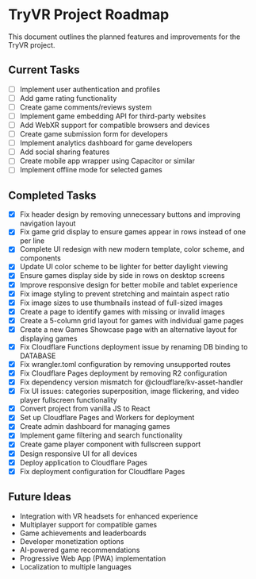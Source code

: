 # TryVR Project Roadmap

This document outlines the planned features and improvements for the TryVR project.

## Current Tasks

- [ ] Implement user authentication and profiles
- [ ] Add game rating functionality
- [ ] Create game comments/reviews system
- [ ] Implement game embedding API for third-party websites
- [ ] Add WebXR support for compatible browsers and devices
- [ ] Create game submission form for developers
- [ ] Implement analytics dashboard for game developers
- [ ] Add social sharing features
- [ ] Create mobile app wrapper using Capacitor or similar
- [ ] Implement offline mode for selected games

## Completed Tasks

- [x] Fix header design by removing unnecessary buttons and improving navigation layout
- [x] Fix game grid display to ensure games appear in rows instead of one per line
- [x] Complete UI redesign with new modern template, color scheme, and components
- [x] Update UI color scheme to be lighter for better daylight viewing
- [x] Ensure games display side by side in rows on desktop screens
- [x] Improve responsive design for better mobile and tablet experience
- [x] Fix image styling to prevent stretching and maintain aspect ratio
- [x] Fix image sizes to use thumbnails instead of full-sized images
- [x] Create a page to identify games with missing or invalid images
- [x] Create a 5-column grid layout for games with individual game pages
- [x] Create a new Games Showcase page with an alternative layout for displaying games
- [x] Fix Cloudflare Functions deployment issue by renaming DB binding to DATABASE
- [x] Fix wrangler.toml configuration by removing unsupported routes
- [x] Fix Cloudflare Pages deployment by removing R2 configuration
- [x] Fix dependency version mismatch for @cloudflare/kv-asset-handler
- [x] Fix UI issues: categories superposition, image flickering, and video player fullscreen functionality
- [x] Convert project from vanilla JS to React
- [x] Set up Cloudflare Pages and Workers for deployment
- [x] Create admin dashboard for managing games
- [x] Implement game filtering and search functionality
- [x] Create game player component with fullscreen support
- [x] Design responsive UI for all devices
- [x] Deploy application to Cloudflare Pages
- [x] Fix deployment configuration for Cloudflare Pages

## Future Ideas

- Integration with VR headsets for enhanced experience
- Multiplayer support for compatible games
- Game achievements and leaderboards
- Developer monetization options
- AI-powered game recommendations
- Progressive Web App (PWA) implementation
- Localization to multiple languages 